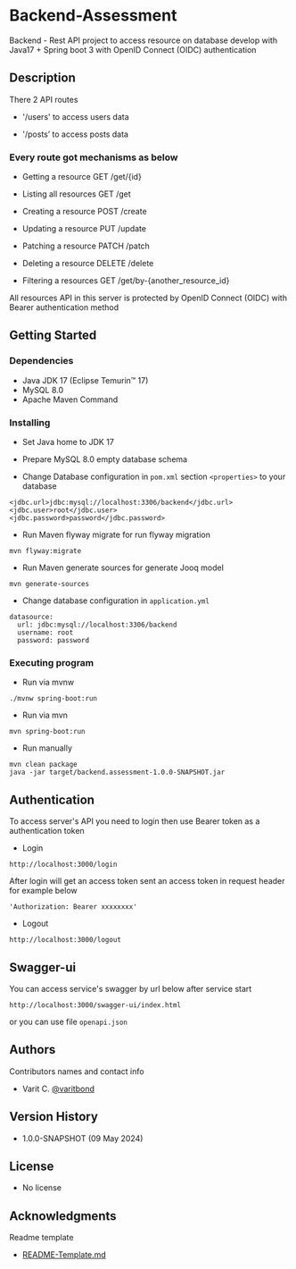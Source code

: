 # Backend-Assessment

Backend - Rest API project to access resource on database 
develop with Java17 + Spring boot 3 with OpenID Connect (OIDC) authentication

## Description
There 2 API routes 

* '/users' to access users data 

* '/posts’ to access posts data


### Every route got mechanisms as below

* Getting a resource GET /get/{id}

* Listing all resources GET /get

* Creating a resource POST /create 

* Updating a resource PUT /update 

* Patching a resource PATCH /patch

* Deleting a resource DELETE /delete

* Filtering a resources GET /get/by-{another_resource_id}

All resources API in this server is protected by OpenID Connect (OIDC) with Bearer authentication method


## Getting Started
### Dependencies
* Java JDK 17 (Eclipse Temurin™ 17)
* MySQL 8.0 
* Apache Maven Command

### Installing

* Set Java home to JDK 17
* Prepare MySQL 8.0 empty database schema

* Change Database configuration in `pom.xml` section `<properties>` to your database
```
<jdbc.url>jdbc:mysql://localhost:3306/backend</jdbc.url>
<jdbc.user>root</jdbc.user>
<jdbc.password>password</jdbc.password>
```

* Run Maven flyway migrate for run flyway migration 
```
mvn flyway:migrate
```

* Run Maven generate sources for generate Jooq model
```
mvn generate-sources
```

* Change database configuration in `application.yml`
```
datasource:
  url: jdbc:mysql://localhost:3306/backend
  username: root
  password: password
```

### Executing program

* Run via mvnw
```
./mvnw spring-boot:run
```

* Run via mvn
```
mvn spring-boot:run
```

* Run manually
```
mvn clean package
java -jar target/backend.assessment-1.0.0-SNAPSHOT.jar
```

## Authentication 
To access server's API you need to login then use Bearer token as a authentication token

* Login
```
http://localhost:3000/login
```
After login will get an access token sent an access token in request header for example below
```
'Authorization: Bearer xxxxxxxx'
```

* Logout
```
http://localhost:3000/logout
```

## Swagger-ui

You can access service's swagger by url below after service start
```
http://localhost:3000/swagger-ui/index.html
```
or you can use file `openapi.json`

## Authors

Contributors names and contact info
* Varit C. [@varitbond](https://github.com/varitbond)

## Version History
* 1.0.0-SNAPSHOT (09 May 2024)

## License
* No license

## Acknowledgments

Readme template
* [README-Template.md](https://gist.github.com/DomPizzie/7a5ff55ffa9081f2de27c315f5018afc/)
